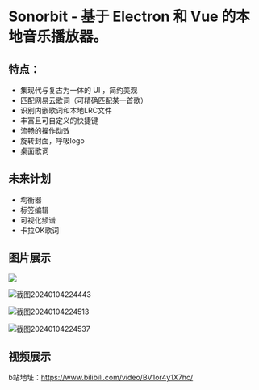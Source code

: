 # Sonorbit - 基于 Electron 和 Vue 的本地音乐播放器。

## 特点：

- 集现代与复古为一体的 UI ，简约美观
- 匹配网易云歌词（可精确匹配某一首歌）
- 识别内嵌歌词和本地LRC文件
- 丰富且可自定义的快捷键
- 流畅的操作动效
- 旋转封面，呼吸logo
- 桌面歌词



## 未来计划

- 均衡器
- 标签编辑
- 可视化频谱
- 卡拉OK歌词



## 图片展示

![](.\images\截图20240104224403.png)

![截图20240104224443](.\images\截图20240104224443.png)

![截图20240104224513](.\images\截图20240104224513.png)

![截图20240104224537](.\images\截图20240104224537.png)



## 视频展示

b站地址：https://www.bilibili.com/video/BV1or4y1X7hc/
